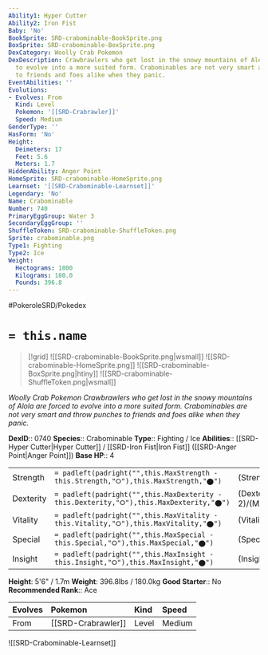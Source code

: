 ```yaml
---
Ability1: Hyper Cutter
Ability2: Iron Fist
Baby: 'No'
BookSprite: SRD-crabominable-BookSprite.png
BoxSprite: SRD-crabominable-BoxSprite.png
DexCategory: Woolly Crab Pokemon
DexDescription: Crawbrawlers who get lost in the snowy mountains of Alola are forced
  to evolve into a more suited form. Crabominables are not very smart and throw punches
  to friends and foes alike when they panic.
EventAbilities: ''
Evolutions:
- Evolves: From
  Kind: Level
  Pokemon: '[[SRD-Crabrawler]]'
  Speed: Medium
GenderType: ''
HasForm: 'No'
Height:
  Deimeters: 17
  Feet: 5.6
  Meters: 1.7
HiddenAbility: Anger Point
HomeSprite: SRD-crabominable-HomeSprite.png
Learnset: '[[SRD-Crabominable-Learnset]]'
Legendary: 'No'
Name: Crabominable
Number: 740
PrimaryEggGroup: Water 3
SecondaryEggGroup: ''
ShuffleToken: SRD-crabominable-ShuffleToken.png
Sprite: crabominable.png
Type1: Fighting
Type2: Ice
Weight:
  Hectograms: 1800
  Kilograms: 180.0
  Pounds: 396.8
---
```


#PokeroleSRD/Pokedex

# `= this.name`

> [!grid]
> ![[SRD-crabominable-BookSprite.png|wsmall]]
> ![[SRD-crabominable-HomeSprite.png]]
> ![[SRD-crabominable-BoxSprite.png|htiny]]
> ![[SRD-crabominable-ShuffleToken.png|wsmall]]


*Woolly Crab Pokemon*
*Crawbrawlers who get lost in the snowy mountains of Alola are forced to evolve into a more suited form. Crabominables are not very smart and throw punches to friends and foes alike when they panic.*

**DexID**:: 0740
**Species**:: Crabominable
**Type**:: Fighting / Ice
**Abilities**:: [[SRD-Hyper Cutter|Hyper Cutter]] / [[SRD-Iron Fist|Iron Fist]] ([[SRD-Anger Point|Anger Point]])
**Base HP**:: 4

|           |                                                                                        |                                          |
| --------- | -------------------------------------------------------------------------------------- | ---------------------------------------- |
| Strength  | `= padleft(padright("",this.MaxStrength - this.Strength,"⭘"),this.MaxStrength,"⬤")`    | (Strength::3)/(MaxStrength::7)   |
| Dexterity | `= padleft(padright("",this.MaxDexterity - this.Dexterity,"⭘"),this.MaxDexterity,"⬤")` | (Dexterity:: 2)/(MaxDexterity::4) |
| Vitality  | `= padleft(padright("",this.MaxVitality - this.Vitality,"⭘"),this.MaxVitality,"⬤")`    | (Vitality::2)/(MaxVitality::5)   |
| Special   | `= padleft(padright("",this.MaxSpecial - this.Special,"⭘"),this.MaxSpecial,"⬤")`       | (Special::2)/(MaxSpecial::4)     |
| Insight   | `= padleft(padright("",this.MaxInsight - this.Insight,"⭘"),this.MaxInsight,"⬤")`       | (Insight::2)/(MaxInsight::4)     |

**Height**: 5'6" / 1.7m
**Weight**: 396.8lbs / 180.0kg
**Good Starter**:: No
**Recommended Rank**:: Ace

| Evolves   | Pokemon            | Kind   | Speed   |
|:----------|:-------------------|:-------|:--------|
| From      | [[SRD-Crabrawler]] | Level  | Medium  |

![[SRD-Crabominable-Learnset]]